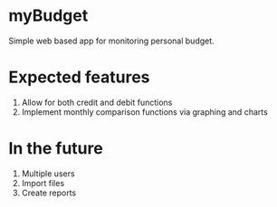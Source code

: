 myBudget
====
Simple web based app for monitoring personal budget. 

Expected features
====
1. Allow for both credit and debit functions
2. Implement monthly comparison functions via graphing and charts

In the future
====
1. Multiple users
2. Import files
3. Create reports
